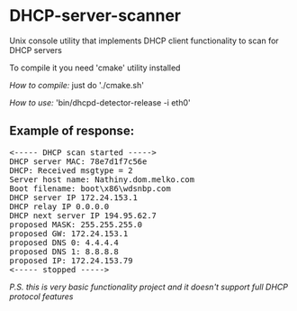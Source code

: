 DHCP-server-scanner
===================

Unix console utility that implements DHCP client functionality to scan for DHCP servers

To compile it you need 'cmake' utility installed

*How to compile:* just do './cmake.sh'

*How to use:* 'bin/dhcpd-detector-release -i eth0'

Example of response:
--------------------

<pre>
<----- DHCP scan started ----->
DHCP server MAC: 78e7d1f7c56e
DHCP: Received msgtype = 2
Server host name: Nathiny.dom.melko.com
Boot filename: boot\x86\wdsnbp.com
DHCP server IP 172.24.153.1
DHCP relay IP 0.0.0.0
DHCP next server IP 194.95.62.7
proposed MASK: 255.255.255.0
proposed GW: 172.24.153.1
proposed DNS 0: 4.4.4.4
proposed DNS 1: 8.8.8.8
proposed IP: 172.24.153.79
<----- stopped ----->
</pre>

*P.S. this is very basic functionality project and it doesn't support full DHCP protocol features*
